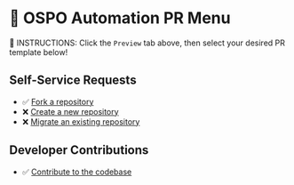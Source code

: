 # 🔄 OSPO Automation PR Menu

🚨 INSTRUCTIONS: Click the `Preview` tab above, then select your desired PR template below!

## Self-Service Requests

- ✅ [Fork a repository](?expand=1&template=fork-repo.md)
- ❌ [Create a new repository](?expand=1&template=create-repo.md)
- ❌ [Migrate an existing repository](?expand=1&template=migrate-repo.md)

## Developer Contributions

- ✅ [Contribute to the codebase](?expand=1&template=standard-pr.md)
